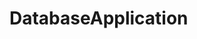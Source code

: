 # DatabaseApplication
```Project for a University: App which allows CRUD operations with SQL db with GUI

